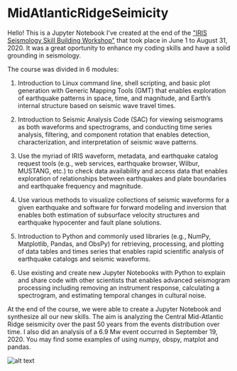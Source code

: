 # MidAtlanticRidgeSeimicity

Hello! This is a Jupyter Notebook I've created at the end of the ["IRIS Seismology Skill Building Workshop"](https://www.iris.edu/hq/internship/) that took place in June 1 to August 31, 2020. It was a great oportunity to enhance my coding skills and have a solid grounding in seismology. 

The course was divided in 6 modules:

1.  Introduction to Linux command line, shell scripting, and basic plot generation with Generic Mapping Tools (GMT) that enables exploration of earthquake patterns in space, time, and magnitude, and Earth’s internal structure based on seismic wave travel times.

2.  Introduction to Seismic Analysis Code (SAC) for viewing seismograms as both waveforms and spectrograms, and conducting time series analysis, filtering, and component rotation that enables detection, characterization, and interpretation of seismic wave patterns.

3.  Use the myriad of IRIS waveform, metadata, and earthquake catalog request tools (e.g., web services, earthquake browser, Wilbur, MUSTANG, etc.) to check data availability and access data that enables exploration of relationships between earthquakes and plate boundaries and earthquake frequency and magnitude.

4.  Use various methods to visualize collections of seismic waveforms for a given earthquake and software for forward modeling and inversion that enables both estimation of subsurface velocity structures and earthquake hypocenter and fault plane solutions.

5.  Introduction to Python and commonly used libraries (e.g., NumPy, Matplotlib, Pandas, and ObsPy) for retrieving, processing, and plotting of data tables and times series that enables rapid scientific analysis of earthquake catalogs and seismic waveforms.

6.  Use existing and create new Jupyter Notebooks with Python to explain and share code with other scientists that enables advanced seismogram processing including removing an instrument response, calculating a spectrogram, and estimating temporal changes in cultural noise.

At the end of the course, we were able to create a Jupyter Notebook and synthesize all our new skills. The aim is analyzing the Central Mid-Atlantic Ridge seismicity over the past 50 years from the events distribution over time. I also did an analysis of a 6.9 Mw event occurred in September 19, 2020. You may find some examples of using numpy, obspy, matplot and pandas. 

![alt text](https://upload.wikimedia.org/wikipedia/commons/thumb/c/ce/Atlantic_bathymetry.jpg/1200px-Atlantic_bathymetry.jpg "MidRidge")

